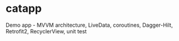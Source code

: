 # catapp
Demo app - MVVM architecture, LiveData, coroutines, Dagger-Hilt, Retrofit2, RecyclerView, unit test

